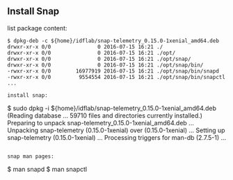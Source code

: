 ## Install Snap

list package content:
```
$ dpkg-deb -c ${home}/idflab/snap-telemetry_0.15.0-1xenial_amd64.deb
drwxr-xr-x 0/0               0 2016-07-15 16:21 ./
drwxr-xr-x 0/0               0 2016-07-15 16:21 ./opt/
drwxr-xr-x 0/0               0 2016-07-15 16:21 ./opt/snap/
drwxr-xr-x 0/0               0 2016-07-15 16:21 ./opt/snap/bin/
-rwxr-xr-x 0/0        16977919 2016-07-15 16:21 ./opt/snap/bin/snapd
-rwxr-xr-x 0/0         9554554 2016-07-15 16:21 ./opt/snap/bin/snapctl
...

install snap:

```
$ sudo dpkg -i ${home}/idflab/snap-telemetry_0.15.0-1xenial_amd64.deb
(Reading database ... 59710 files and directories currently installed.)
Preparing to unpack snap-telemetry_0.15.0-1xenial_amd64.deb ...
Unpacking snap-telemetry (0.15.0-1xenial) over (0.15.0-1xenial) ...
Setting up snap-telemetry (0.15.0-1xenial) ...
Processing triggers for man-db (2.7.5-1) ...
```

snap man pages:
```
$ man snapd
$ man snapctl
```
